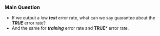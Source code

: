 ### Main Question
- If we output a low ***test*** error rate, what can we say guarantee about the ***TRUE*** error rate?
- And the same for ***training*** error rate and **TRUE*** error rate.